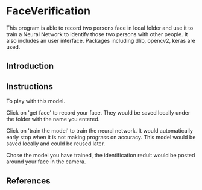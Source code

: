 # FaceVerification

This program is able to record two persons face in local folder and use it to train a Neural Network to identify those two persons with other people.
It also includes an user interface. Packages including dlib, opencv2, keras are used.

## Introduction

## Instructions
To play with this model.

Click on 'get face' to record your face. They would be saved locally under the folder with the name you entered.

Click on 'train the model' to train the neural network. It would automatically early stop when it is not making prograss on accuracy. This model would be saved locally and could be reused later.

Chose the model you have trained, the identification redult would be posted around your face in the camera.

## References
